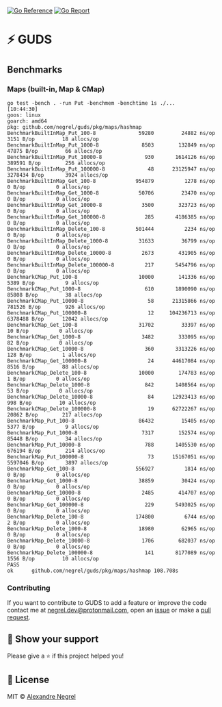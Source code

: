 [![Go Reference](https://pkg.go.dev/badge/github.com/negrel/guds.svg)](https://pkg.go.dev/github.com/negrel/guds)
[![Go Report](https://goreportcard.com/badge/github.com/negrel/guds)](https://goreportcard.com/report/github.com/negrel/guds)

# :zap: GUDS

## Benchmarks

### Maps (built-in, Map & CMap)

```shell
go test -bench . -run Put -benchmem -benchtime 1s ./...                                                                                                                                                                       [10:44:30]
goos: linux
goarch: amd64
pkg: github.com/negrel/guds/pkg/maps/hashmap
BenchmarkBuiltInMap_Put_100-8         	   59280	     24882 ns/op	    3151 B/op	      18 allocs/op
BenchmarkBuiltInMap_Put_1000-8        	    8503	    132849 ns/op	   47875 B/op	      66 allocs/op
BenchmarkBuiltInMap_Put_10000-8       	     930	   1614126 ns/op	  389591 B/op	     256 allocs/op
BenchmarkBuiltInMap_Put_100000-8      	      48	  23125947 ns/op	 3278434 B/op	    3924 allocs/op
BenchmarkBuiltInMap_Get_100-8         	  954879	      1278 ns/op	       0 B/op	       0 allocs/op
BenchmarkBuiltInMap_Get_1000-8        	   50706	     23470 ns/op	       0 B/op	       0 allocs/op
BenchmarkBuiltInMap_Get_10000-8       	    3500	    323723 ns/op	       0 B/op	       0 allocs/op
BenchmarkBuiltInMap_Get_100000-8      	     285	   4186385 ns/op	       0 B/op	       0 allocs/op
BenchmarkBuiltInMap_Delete_100-8      	  501444	      2234 ns/op	       0 B/op	       0 allocs/op
BenchmarkBuiltInMap_Delete_1000-8     	   31633	     36799 ns/op	       0 B/op	       0 allocs/op
BenchmarkBuiltInMap_Delete_10000-8    	    2673	    431905 ns/op	       0 B/op	       0 allocs/op
BenchmarkBuiltInMap_Delete_100000-8   	     217	   5454796 ns/op	       0 B/op	       0 allocs/op
BenchmarkCMap_Put_100-8               	   10000	    141336 ns/op	    5389 B/op	       9 allocs/op
BenchmarkCMap_Put_1000-8              	     610	   1890090 ns/op	   85808 B/op	      38 allocs/op
BenchmarkCMap_Put_10000-8             	      58	  21315866 ns/op	  781526 B/op	     926 allocs/op
BenchmarkCMap_Put_100000-8            	      12	 104236713 ns/op	 6378488 B/op	   12042 allocs/op
BenchmarkCMap_Get_100-8               	   31702	     33397 ns/op	      10 B/op	       0 allocs/op
BenchmarkCMap_Get_1000-8              	    3482	    333095 ns/op	      82 B/op	       0 allocs/op
BenchmarkCMap_Get_10000-8             	     360	   3313226 ns/op	     128 B/op	       1 allocs/op
BenchmarkCMap_Get_100000-8            	      24	  44617084 ns/op	    8516 B/op	      88 allocs/op
BenchmarkCMap_Delete_100-8            	   10000	    174783 ns/op	       1 B/op	       0 allocs/op
BenchmarkCMap_Delete_1000-8           	     842	   1408564 ns/op	      53 B/op	       0 allocs/op
BenchmarkCMap_Delete_10000-8          	      84	  12923413 ns/op	     998 B/op	      10 allocs/op
BenchmarkCMap_Delete_100000-8         	      19	  62722267 ns/op	   20862 B/op	     217 allocs/op
BenchmarkMap_Put_100-8                	   86432	     15405 ns/op	    5377 B/op	       9 allocs/op
BenchmarkMap_Put_1000-8               	    7317	    152574 ns/op	   85448 B/op	      34 allocs/op
BenchmarkMap_Put_10000-8              	     788	   1405530 ns/op	  676194 B/op	     214 allocs/op
BenchmarkMap_Put_100000-8             	      73	  15167051 ns/op	 5597046 B/op	    3897 allocs/op
BenchmarkMap_Get_100-8                	  556927	      1814 ns/op	       0 B/op	       0 allocs/op
BenchmarkMap_Get_1000-8               	   38859	     30424 ns/op	       0 B/op	       0 allocs/op
BenchmarkMap_Get_10000-8              	    2485	    414707 ns/op	       0 B/op	       0 allocs/op
BenchmarkMap_Get_100000-8             	     229	   5493025 ns/op	       0 B/op	       0 allocs/op
BenchmarkMap_Delete_100-8             	  174800	      6744 ns/op	       2 B/op	       0 allocs/op
BenchmarkMap_Delete_1000-8            	   18980	     62965 ns/op	       0 B/op	       0 allocs/op
BenchmarkMap_Delete_10000-8           	    1706	    682037 ns/op	       0 B/op	       0 allocs/op
BenchmarkMap_Delete_100000-8          	     141	   8177089 ns/op	    1556 B/op	      10 allocs/op
PASS
ok  	github.com/negrel/guds/pkg/maps/hashmap	108.708s

```

### Contributing

If you want to contribute to GUDS to add a feature or improve the code contact me at
[negrel.dev@protonmail.com](mailto:negrel.dev@protonmail.com), open an [issue](https://github.com/negrel/guds/issues)
or make a [pull request](https://github.com/negrel/guds/pulls).

## :stars: Show your support

Please give a :star: if this project helped you!

## :scroll: License

MIT © [Alexandre Negrel](https://www.negrel.dev/)
